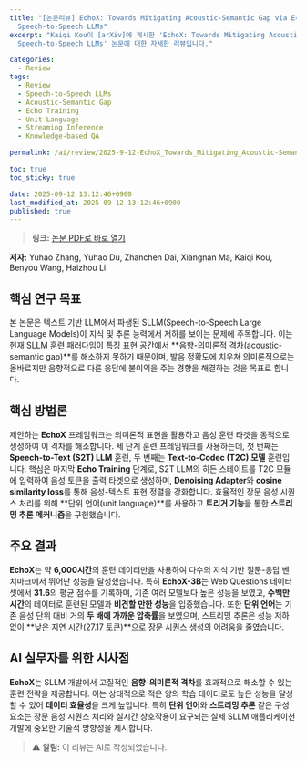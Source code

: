 ```yaml
---
title: "[논문리뷰] EchoX: Towards Mitigating Acoustic-Semantic Gap via Echo Training for
  Speech-to-Speech LLMs"
excerpt: "Kaiqi Kou이 [arXiv]에 게시한 'EchoX: Towards Mitigating Acoustic-Semantic Gap via Echo Training for
  Speech-to-Speech LLMs' 논문에 대한 자세한 리뷰입니다."

categories:
  - Review
tags:
  - Review
  - Speech-to-Speech LLMs
  - Acoustic-Semantic Gap
  - Echo Training
  - Unit Language
  - Streaming Inference
  - Knowledge-based QA

permalink: /ai/review/2025-9-12-EchoX_Towards_Mitigating_Acoustic-Semantic_Gap_via_Echo_Training_for_Speech-to-Speech_LLMs/

toc: true
toc_sticky: true

date: 2025-09-12 13:12:46+0900
last_modified_at: 2025-09-12 13:12:46+0900
published: true
---
```

> **링크:** [논문 PDF로 바로 열기](https://arxiv.org/abs/2509.09174)

**저자:** Yuhao Zhang, Yuhao Du, Zhanchen Dai, Xiangnan Ma, Kaiqi Kou, Benyou Wang, Haizhou Li



## 핵심 연구 목표
본 논문은 텍스트 기반 LLM에서 파생된 SLLM(Speech-to-Speech Large Language Models)이 지식 및 추론 능력에서 저하를 보이는 문제에 주목합니다. 이는 현재 SLLM 훈련 패러다임이 특징 표현 공간에서 **음향-의미론적 격차(acoustic-semantic gap)**를 해소하지 못하기 때문이며, 발음 정확도에 치우쳐 의미론적으로는 올바르지만 음향적으로 다른 응답에 불이익을 주는 경향을 해결하는 것을 목표로 합니다.

## 핵심 방법론
제안하는 **EchoX** 프레임워크는 의미론적 표현을 활용하고 음성 훈련 타겟을 동적으로 생성하여 이 격차를 해소합니다. 세 단계 훈련 프레임워크를 사용하는데, 첫 번째는 **Speech-to-Text (S2T) LLM** 훈련, 두 번째는 **Text-to-Codec (T2C) 모델** 훈련입니다. 핵심은 마지막 **Echo Training** 단계로, S2T LLM의 히든 스테이트를 T2C 모듈에 입력하여 음성 토큰을 출력 타겟으로 생성하며, **Denoising Adapter**와 **cosine similarity loss**를 통해 음성-텍스트 표현 정렬을 강화합니다. 효율적인 장문 음성 시퀀스 처리를 위해 **단위 언어(unit language)**를 사용하고 **트리거 기능**을 통한 **스트리밍 추론 메커니즘**을 구현했습니다.

## 주요 결과
**EchoX**는 약 **6,000시간**의 훈련 데이터만을 사용하여 다수의 지식 기반 질문-응답 벤치마크에서 뛰어난 성능을 달성했습니다. 특히 **EchoX-3B**는 Web Questions 데이터셋에서 **31.6**의 평균 점수를 기록하며, 기존 여러 모델보다 높은 성능을 보였고, **수백만 시간**의 데이터로 훈련된 모델과 **비견할 만한 성능**을 입증했습니다. 또한 **단위 언어**는 기존 음성 단위 대비 거의 **두 배에 가까운 압축률**을 보였으며, 스트리밍 추론은 성능 저하 없이 **낮은 지연 시간(27.17 토큰)**으로 장문 시퀀스 생성의 어려움을 줄였습니다.

## AI 실무자를 위한 시사점
**EchoX**는 SLLM 개발에서 고질적인 **음향-의미론적 격차**를 효과적으로 해소할 수 있는 훈련 전략을 제공합니다. 이는 상대적으로 적은 양의 학습 데이터로도 높은 성능을 달성할 수 있어 **데이터 효율성**을 크게 높입니다. 특히 **단위 언어**와 **스트리밍 추론** 같은 구성 요소는 장문 음성 시퀀스 처리와 실시간 상호작용이 요구되는 실제 SLLM 애플리케이션 개발에 중요한 기술적 방향성을 제시합니다.

> ⚠️ **알림:** 이 리뷰는 AI로 작성되었습니다.